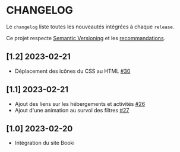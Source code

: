 # CHANGELOG

Le `changelog` liste toutes les nouveautés intégrées à chaque `release`.

Ce projet respecte [Semantic Versioning](https://semver.org/) et les [recommandations](https://keepachangelog.com/en/1.0.0/).

## [1.2] 2023-02-21
* Déplacement des icônes du CSS au HTML [#30](https://github.com/TBoileau/oc-testeur-3/pull/30)

## [1.1] 2023-02-21
* Ajout des liens sur les hébergements et activités [#26](https://github.com/TBoileau/oc-testeur-3/pull/26)
* Ajout d'une animation au survol des filtres [#27](https://github.com/TBoileau/oc-testeur-3/pull/27)

## [1.0] 2023-02-20
* Intégration du site Booki

